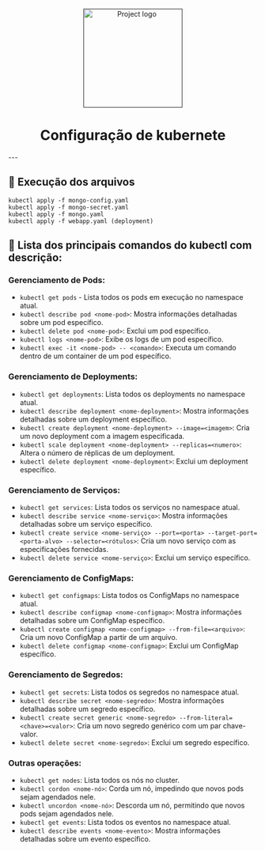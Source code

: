 <p align="center">
  <a href="" rel="noopener">
 <img width=200px height=200px src="https://upload.wikimedia.org/wikipedia/commons/3/39/Kubernetes_logo_without_workmark.svg" alt="Project logo"></a>
</p>

<h1 align="center">Configuração de kubernete</h1>
---

## 📝 Execução dos arquivos

```
kubectl apply -f mongo-config.yaml
kubectl apply -f mongo-secret.yaml
kubectl apply -f mongo.yaml
kubectl apply -f webapp.yaml (deployment)
```

## 🚀 Lista dos principais comandos do kubectl com descrição:

### Gerenciamento de Pods:

-  ```kubectl get pods``` - Lista todos os pods em execução no namespace atual.
- ```kubectl describe pod <nome-pod>```: Mostra informações detalhadas sobre um pod específico.
- ```kubectl delete pod <nome-pod>```: Exclui um pod específico.
- ```kubectl logs <nome-pod>```: Exibe os logs de um pod específico.
- ```kubectl exec -it <nome-pod> -- <comando>```:  Executa um comando dentro de um container de um pod específico.

### Gerenciamento de Deployments:

- ```kubectl get deployments```: Lista todos os deployments no namespace atual.
- ```kubectl describe deployment <nome-deployment>```: Mostra informações detalhadas sobre um deployment específico.
- ```kubectl create deployment <nome-deployment> --image=<imagem>```: Cria um novo deployment com a imagem especificada.
- ```kubectl scale deployment <nome-deployment> --replicas=<numero>```: Altera o número de réplicas de um deployment.
- ```kubectl delete deployment <nome-deployment>```: Exclui um deployment específico.
### Gerenciamento de Serviços:

- ```kubectl get services```: Lista todos os serviços no namespace atual.
- ```kubectl describe service <nome-serviço>```: Mostra informações detalhadas sobre um serviço específico.
- ```kubectl create service <nome-serviço> --port=<porta> --target-port=<porta-alvo> --selector=<rótulos>```: Cria um novo serviço com as especificações fornecidas.
- ```kubectl delete service <nome-serviço>```: Exclui um serviço específico.
### Gerenciamento de ConfigMaps:

- ```kubectl get configmaps```: Lista todos os ConfigMaps no namespace atual.
- ```kubectl describe configmap <nome-configmap>```: Mostra informações detalhadas sobre um ConfigMap específico.
- ```kubectl create configmap <nome-configmap> --from-file=<arquivo>```: Cria um novo ConfigMap a partir de um arquivo.
- ```kubectl delete configmap <nome-configmap>```: Exclui um ConfigMap específico.
### Gerenciamento de Segredos:

- ```kubectl get secrets```: Lista todos os segredos no namespace atual.
- ```kubectl describe secret <nome-segredo>```: Mostra informações detalhadas sobre um segredo específico.
- ```kubectl create secret generic <nome-segredo> --from-literal=<chave>=<valor>```: Cria um novo segredo genérico com um par chave-valor.
- ```kubectl delete secret <nome-segredo>```: Exclui um segredo específico.
### Outras operações:

- ```kubectl get nodes```: Lista todos os nós no cluster.
- ```kubectl cordon <nome-nó>```: Corda um nó, impedindo que novos pods sejam agendados nele.
- ```kubectl uncordon <nome-nó>```: Descorda um nó, permitindo que novos pods sejam agendados nele.
- ```kubectl get events```: Lista todos os eventos no namespace atual.
- ```kubectl describe events <nome-evento>```: Mostra informações detalhadas sobre um evento específico.
